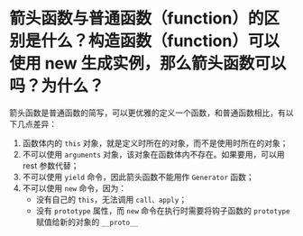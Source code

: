 # 箭头函数与普通函数（function）的区别是什么？构造函数（function）可以使用 new 生成实例，那么箭头函数可以吗？为什么？

箭头函数是普通函数的简写，可以更优雅的定义一个函数，和普通函数相比，有以下几点差异：

1. 函数体内的 `this` 对象，就是定义时所在的对象，而不是使用时所在的对象；
2. 不可以使用 `arguments` 对象，该对象在函数体内不存在。如果要用，可以用 rest 参数代替；
3. 不可以使用 `yield` 命令，因此箭头函数不能用作 `Generator` 函数；
4. 不可以使用 `new` 命令，因为：
    - 没有自己的 `this`，无法调用 `call、apply`；
    - 没有 `prototype` 属性，而 `new` 命令在执行时需要将钩子函数的 `prototype` 赋值给新的对象的 `__proto__`